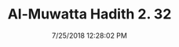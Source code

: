 ---
title        : "Al-Muwatta Hadith 2. 32"
date         : 7/25/2018 12:28:02 PM
draft        : false
type         : "hadith"
layout       : "hadith"
BookCode     : "AMH"
VolumeNumber : "2"
HadithNumber : "32"
categories  :  ["Purity - On Wudu in General"]
---